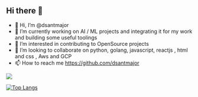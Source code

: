 ## Hi there 👋

<!--
**dsantmajor/dsantmajor** is a ✨ _special_ ✨ repository because its `README.md` (this file) appears on your GitHub profile.

Here are some ideas to get you started:

- 🔭 I’m currently working on ...
- 🌱 I’m currently learning ...
- 👯 I’m looking to collaborate on ...
- 🤔 I’m looking for help with ...
- 💬 Ask me about ...
- 📫 How to reach me: ...
- 😄 Pronouns: ...
- ⚡ Fun fact: ...
-->
- 👋 Hi, I’m @dsantmajor
- 🔭 I’m currently working on AI / ML projects and integrating it for my work and building some useful toolings
- 👀 I’m interested in contributing to OpenSource projects
- 💞️ I’m looking to collaborate on python, golang, javascript, reactjs , html and css , Aws and GCP
- 📫 How to reach me https://github.com/dsantmajor


<img src="https://github-readme-stats.vercel.app/api?username=dsantmajor&theme=cobalt&show_icons=true&count_private=true"></img>

[![Top Langs](https://github-readme-stats.vercel.app/api/top-langs/?username=dsantmajor)](https://github.com/dsantmajor/github-readme-stats)

